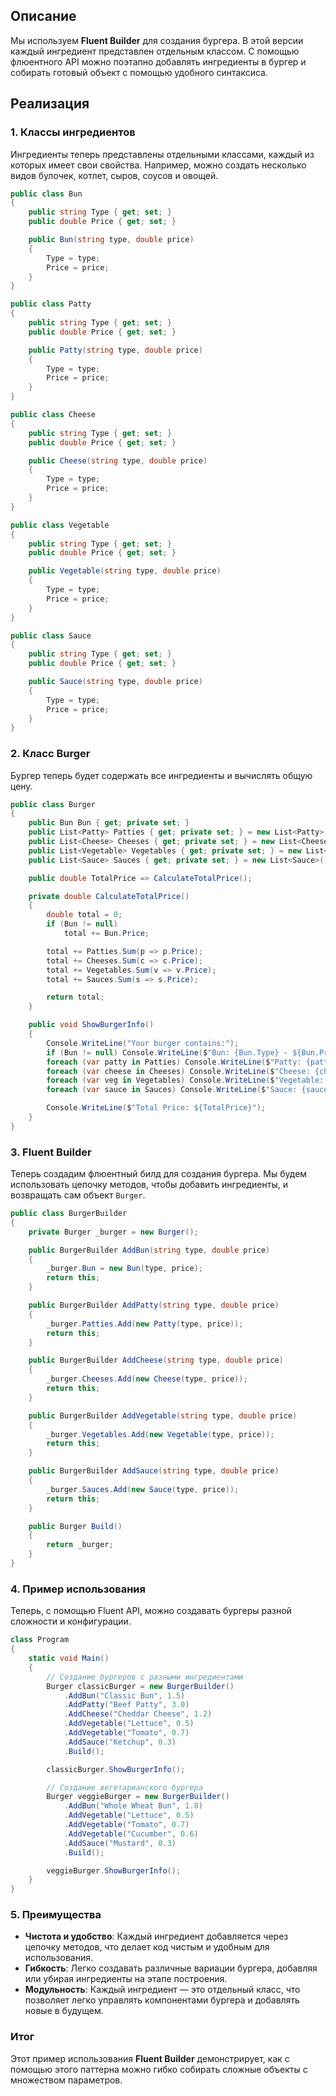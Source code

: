## Описание

Мы используем **Fluent Builder** для создания бургера. В этой версии каждый ингредиент представлен отдельным классом. С помощью флюентного API можно поэтапно добавлять ингредиенты в бургер и собирать готовый объект с помощью удобного синтаксиса.

## Реализация

### 1. Классы ингредиентов

Ингредиенты теперь представлены отдельными классами, каждый из которых имеет свои свойства. Например, можно создать несколько видов булочек, котлет, сыров, соусов и овощей.

``` csharp
public class Bun
{
    public string Type { get; set; }
    public double Price { get; set; }

    public Bun(string type, double price)
    {
        Type = type;
        Price = price;
    }
}

public class Patty
{
    public string Type { get; set; }
    public double Price { get; set; }

    public Patty(string type, double price)
    {
        Type = type;
        Price = price;
    }
}

public class Cheese
{
    public string Type { get; set; }
    public double Price { get; set; }

    public Cheese(string type, double price)
    {
        Type = type;
        Price = price;
    }
}

public class Vegetable
{
    public string Type { get; set; }
    public double Price { get; set; }

    public Vegetable(string type, double price)
    {
        Type = type;
        Price = price;
    }
}

public class Sauce
{
    public string Type { get; set; }
    public double Price { get; set; }

    public Sauce(string type, double price)
    {
        Type = type;
        Price = price;
    }
}
```

### 2. Класс Burger

Бургер теперь будет содержать все ингредиенты и вычислять общую цену.

``` csharp
public class Burger
{
    public Bun Bun { get; private set; }
    public List<Patty> Patties { get; private set; } = new List<Patty>();
    public List<Cheese> Cheeses { get; private set; } = new List<Cheese>();
    public List<Vegetable> Vegetables { get; private set; } = new List<Vegetable>();
    public List<Sauce> Sauces { get; private set; } = new List<Sauce>();

    public double TotalPrice => CalculateTotalPrice();

    private double CalculateTotalPrice()
    {
        double total = 0;
        if (Bun != null)
            total += Bun.Price;

        total += Patties.Sum(p => p.Price);
        total += Cheeses.Sum(c => c.Price);
        total += Vegetables.Sum(v => v.Price);
        total += Sauces.Sum(s => s.Price);

        return total;
    }

    public void ShowBurgerInfo()
    {
        Console.WriteLine("Your burger contains:");
        if (Bun != null) Console.WriteLine($"Bun: {Bun.Type} - ${Bun.Price}");
        foreach (var patty in Patties) Console.WriteLine($"Patty: {patty.Type} - ${patty.Price}");
        foreach (var cheese in Cheeses) Console.WriteLine($"Cheese: {cheese.Type} - ${cheese.Price}");
        foreach (var veg in Vegetables) Console.WriteLine($"Vegetable: {veg.Type} - ${veg.Price}");
        foreach (var sauce in Sauces) Console.WriteLine($"Sauce: {sauce.Type} - ${sauce.Price}");

        Console.WriteLine($"Total Price: ${TotalPrice}");
    }
}
```

### 3. Fluent Builder

Теперь создадим флюентный билд для создания бургера. Мы будем использовать цепочку методов, чтобы добавить ингредиенты, и возвращать сам объект `Burger`.

``` csharp
public class BurgerBuilder
{
    private Burger _burger = new Burger();

    public BurgerBuilder AddBun(string type, double price)
    {
        _burger.Bun = new Bun(type, price);
        return this;
    }

    public BurgerBuilder AddPatty(string type, double price)
    {
        _burger.Patties.Add(new Patty(type, price));
        return this;
    }

    public BurgerBuilder AddCheese(string type, double price)
    {
        _burger.Cheeses.Add(new Cheese(type, price));
        return this;
    }

    public BurgerBuilder AddVegetable(string type, double price)
    {
        _burger.Vegetables.Add(new Vegetable(type, price));
        return this;
    }

    public BurgerBuilder AddSauce(string type, double price)
    {
        _burger.Sauces.Add(new Sauce(type, price));
        return this;
    }

    public Burger Build()
    {
        return _burger;
    }
}
```

### 4. Пример использования

Теперь, с помощью Fluent API, можно создавать бургеры разной сложности и конфигурации.

``` csharp
class Program
{
    static void Main()
    {
        // Создание бургеров с разными ингредиентами
        Burger classicBurger = new BurgerBuilder()
            .AddBun("Classic Bun", 1.5)
            .AddPatty("Beef Patty", 3.0)
            .AddCheese("Cheddar Cheese", 1.2)
            .AddVegetable("Lettuce", 0.5)
            .AddVegetable("Tomato", 0.7)
            .AddSauce("Ketchup", 0.3)
            .Build();

        classicBurger.ShowBurgerInfo();

        // Создание вегетарианского бургера
        Burger veggieBurger = new BurgerBuilder()
            .AddBun("Whole Wheat Bun", 1.8)
            .AddVegetable("Lettuce", 0.5)
            .AddVegetable("Tomato", 0.7)
            .AddVegetable("Cucumber", 0.6)
            .AddSauce("Mustard", 0.3)
            .Build();

        veggieBurger.ShowBurgerInfo();
    }
}
```

### 5. Преимущества

- **Чистота и удобство**: Каждый ингредиент добавляется через цепочку методов, что делает код чистым и удобным для использования.
- **Гибкость**: Легко создавать различные вариации бургера, добавляя или убирая ингредиенты на этапе построения.
- **Модульность**: Каждый ингредиент — это отдельный класс, что позволяет легко управлять компонентами бургера и добавлять новые в будущем.

### Итог

Этот пример использования **Fluent Builder** демонстрирует, как с помощью этого паттерна можно гибко собирать сложные объекты с множеством параметров.
